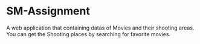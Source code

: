# SM-Assignment
A web application that containing datas of Movies and their shooting areas. You can get the Shooting places by searching for favorite movies.
